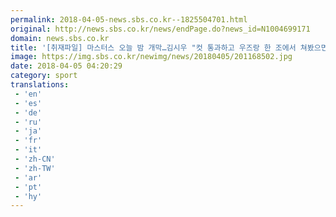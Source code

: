 ```yaml
---
permalink: 2018-04-05-news.sbs.co.kr--1825504701.html
original: http://news.sbs.co.kr/news/endPage.do?news_id=N1004699171
domain: news.sbs.co.kr
title: '[취재파일] 마스터스 오늘 밤 개막…김시우 "컷 통과하고 우즈랑 한 조에서 쳐봤으면…"'
image: https://img.sbs.co.kr/newimg/news/20180405/201168502.jpg
date: 2018-04-05 04:20:29
category: sport
translations: 
 - 'en'
 - 'es'
 - 'de'
 - 'ru'
 - 'ja'
 - 'fr'
 - 'it'
 - 'zh-CN'
 - 'zh-TW'
 - 'ar'
 - 'pt'
 - 'hy'
---
```



